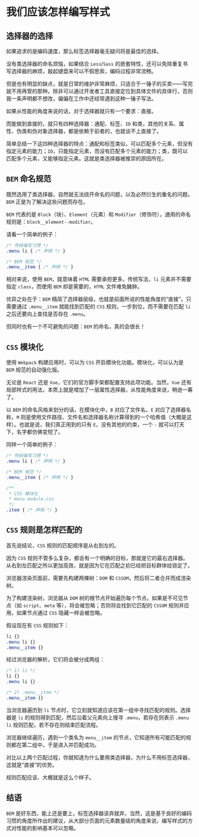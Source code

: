 # 我们应该怎样编写样式

## 选择器的选择

如果追求的是编码速度，那么标签选择器毫无疑问将是最佳的选择。

没有类选择器的命名烦恼，如果结合 `Less`/`Sass` 的嵌套特性，还可以免除重复书写选择器的麻烦，敲起键盘来可以不假思索，编码过程非常流畅。

但是也有明显的缺点，就是日常的维护非常麻烦，只适合于一锤子的买卖——写完就不用再管的那种。除非可以通过开发者工具直接定位到具体文件的具体行，否则我一条声明都不想改，偏偏在工作中还经常遇到这种一锤子写法。

如果从性能的角度来说的话，对于选择器就只有一个要求：直接。

而能做到直接的，就只有四种选择器：通配、标签、`ID` 和类，其他的关系、属性、伪类和伪对象选择器，都是依赖于前者的，也就谈不上直接了。

简单总结一下这四种选择器的特点：通配和标签类似，可以匹配多个元素，但没有指定元素的能力；`ID`，只能指定元素，而没有匹配多个元素的能力；类，既可以匹配多个元素，又能够指定元素。这就是类选择器被推崇的原因所在。

## `BEM` 命名规范

既然选用了类选择器，自然就无法绕开命名的问题，以及必然衍生的重名的问题。`BEM` 正是为了解决这些问题而存在。

`BEM` 代表的是 `Block`（块）、`Element`（元素）和 `Modifier`（修饰符），通用的命名规则是：`block__element--modifier`。

请看一个简单的例子：

``` css
/* 传统编写习惯 */
.menu li { /* 声明 */ }

/* BEM 规范 */
.menu__item { /* 声明 */ }
```

相对来说，使用 `BEM`，就意味着 `HTML` 需要承担更多。传统写法，`li` 元素并不需要指定 `class`，而使用 `BEM` 却是需要的，`HTML` 文件难免臃肿。

优异之处在于：`BEM` 精简了选择器层级，也就是前面所说的性能角度的“直接”。只需要通过 `.menu__item` 就能找到匹配的 `CSS` 规则，一步到位，而不需要在匹配 `li` 之后还要向上查找是否存在 `.menu`。

但同时也有一个不可避免的问题：`BEM` 的命名，真的会很长！

## `CSS` 模块化

使用 `Webpack` 构建应用时，可以为 `CSS` 开启模块化功能。模块化，可以认为是 `BEM` 规范的自动强化版。

无论是 `React` 还是 `Vue`，它们的官方脚手架都配置支持此项功能。当然，`Vue` 还有局部样式的用法，本质上就是增加了一层属性选择器，从性能角度来说，稍逊一筹了。

以 `BEM` 的命名风格来划分的话，在模块化中，`B` 对应了文件名，`E` 对应了选择器名称，`M` 则是使用文件路径、文件名和选择器名称计算得到的一个哈希值（大概是这样）。也就是说，我们真正用到的只有 `E`，没有其他的约束，一个 `-` 就可以打天下，名字都仿佛变短了。

同样一个简单的例子：

``` css
/* 传统编写习惯 */
.menu li { /* 声明 */ }

/* BEM 规范 */
.menu__item { /* 声明 */ }

/**
 * CSS 模块化
 * menu.module.css
 */
.item { /* 声明 */ }
```

## `CSS` 规则是怎样匹配的

首先说结论，`CSS` 规则的匹配顺序是从右到左的。

因为 `CSS` 规则不管多么复杂，都会有一个明确的目标，那就是它的最右选择器。从右到左匹配之所以更加高效，就是因为它在匹配之初已经把目标群体给锁定了。

浏览器渲染页面前，需要先构建两棵树：`DOM` 和 `CSSOM`，然后将二者合并而成渲染树。

为了构建渲染树，浏览器从 `DOM` 树的根节点开始遍历每个节点。如果是不可见节点（如 `script`、`meta` 等），将会被忽略；否则将会找到它匹配的 `CSSOM` 规则并应用，如果节点通过 `CSS` 隐藏一样会被忽略。

假设现在有 `CSS` 规则如下：

``` css
li {}
.menu li {}
.menu__item {}
```

经过浏览器的解析，它们将会被分成两组：

``` css
/* 1) li */
li {}
.menu li {}

/* 2) .menu__item */
.menu__item {}
```

当浏览器遍历到 `li` 节点时，它立刻就知道应该在第一组中寻找匹配的规则。选择器是 `li` 的规则得到匹配，然后沿着父元素向上搜寻 `.menu`，若存在则表示 `.menu li` 规则匹配，若不存在则结束匹配流程。

浏览器继续遍历，遇到一个类名为 `menu__item` 的节点，它知道所有可能匹配的规则都在第二组中，于是进入并匹配成功。

对比以上两个匹配过程，你就知道为什么要用类选择器，为什么不用标签选择器，这就是“直接”的优势。

规则匹配应该、大概就是这么个样子。

## 结语

`BEM` 是好东西，能上还是要上，标签选择器该弃就弃，当然，这是基于良好的编码习惯的角度所作出的建议，从大部分页面的元素数量级的角度来说，编写样式的方式对性能的影响基本可以忽略。
